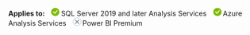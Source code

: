 **Applies to:** ![yes](media/yes.png)SQL Server 2019 and later Analysis Services ![yes](media/yes.png)Azure Analysis Services ![no](media/no.png)Power BI Premium